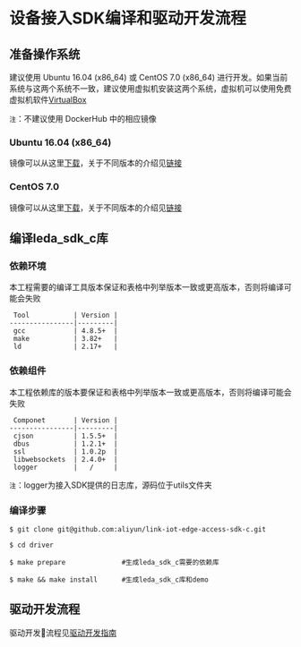 # 设备接入SDK编译和驱动开发流程

## 准备操作系统

建议使用 Ubuntu 16.04 (x86_64) 或 CentOS 7.0 (x86_64) 进行开发。如果当前系统与这两个系统不一致，建议使用虚拟机安装这两个系统，虚拟机可以使用免费虚拟机软件[VirtualBox](https://www.virtualbox.org/)

`注`：不建议使用 DockerHub 中的相应镜像

### Ubuntu 16.04 (x86_64)

镜像可以从这里[下载](http://releases.ubuntu.com/xenial/ubuntu-16.04.5-desktop-amd64.iso)，关于不同版本的介绍见[链接](http://releases.ubuntu.com/xenial/)

### CentOS 7.0

镜像可以从这里[下载](http://vault.centos.org/7.0.1406/isos/x86_64/CentOS-7.0-1406-x86_64-DVD.iso)，关于不同版本的介绍见[链接](https://wiki.centos.org/Download)


## 编译leda_sdk_c库

### 依赖环境
本工程需要的编译工具版本保证和表格中列举版本一致或更高版本，否则将编译可能会失败

     Tool           | Version |
    ----------------|---------|
     gcc            | 4.8.5+  |
     make           | 3.82+   |
     ld             | 2.17+   |

### 依赖组件
本工程依赖库的版本要保证和表格中列举版本一致或更高版本，否则将编译可能会失败

     Componet       | Version |
    ----------------|---------|
     cjson          | 1.5.5+  |
     dbus           | 1.2.1+  |
     ssl            | 1.0.2p  |
     libwebsockets  | 2.4.0+  |
     logger         |   /     |

`注`：logger为接入SDK提供的日志库，源码位于utils文件夹

### 编译步骤
    $ git clone git@github.com:aliyun/link-iot-edge-access-sdk-c.git
    
    $ cd driver
    
    $ make prepare              #生成leda_sdk_c需要的依赖库

    $ make && make install      #生成leda_sdk_c库和demo

## 驱动开发流程
驱动开发流程见[驱动开发指南](https://help.aliyun.com/document_detail/96636.html?spm=a2c4g.11186623.6.587.10c529aeBhDbIT)